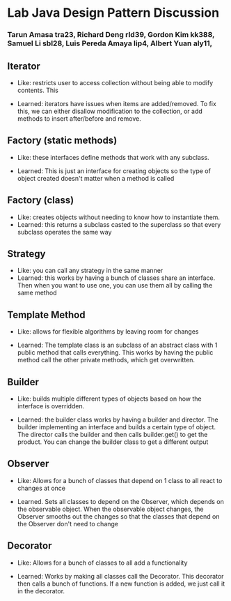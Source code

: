 # Lab Java Design Pattern Discussion
### Tarun Amasa tra23, Richard Deng rld39, Gordon Kim kk388, Samuel Li sbl28, Luis Pereda Amaya lip4, Albert Yuan aly11,


## Iterator

 * Like: restricts user to access collection without being able to modify contents. This 
 
 * Learned: iterators have issues when items are added/removed. To fix this, we can either disallow 
 modification to the collection, or add methods to insert after/before and remove.


## Factory (static methods)

* Like: these interfaces define methods that work with any subclass.
  
* Learned: This is just an interface for creating objects so the type of object created doesn't matter when
  a method is called
## Factory (class)

* Like: creates objects without needing to know how to instantiate them. 
* Learned: this returns a subclass casted to the superclass so that every subclass  operates the same way 


## Strategy

* Like: you can call any strategy in the same manner
* Learned: this works by having a bunch of classes share an interface. Then when you want to use one,
  you can use them all by calling the same method


## Template Method

 * Like: allows for flexible algorithms by leaving room for changes
 
 * Learned: The template class is an subclass of an abstract class with 1 public method that calls everything. 
This works by having the public method call the other private methods, which get overwritten.

## Builder

 * Like: builds multiple different types of objects based on how the interface is overridden.
 
 * Learned: the builder class works by having a builder and director. The builder implementing an 
interface and builds a certain type of object. The director calls the builder and then calls
builder.get() to get the product. You can change the builder class to get a different output
 
## Observer

 * Like: Allows for a bunch of classes that depend on 1 class to all react to changes at once
 
 * Learned. Sets all classes to depend on the Observer, which depends on the observable object. When
the observable object changes, the Observer smooths out the changes so that the classes that depend 
on the Observer don't need to change


## Decorator

 * Like: Allows for a bunch of classes to all add a functionality
 
 * Learned: Works by making all classes call the Decorator. This decorator then calls a bunch of functions.
If a new function is added, we just call it in the decorator.

